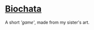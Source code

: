 # [Biochata](https://github.com/choir7580/biochata/blob/main/build/Biochata.exe)

A short *'game'*, made from my sister's art.
